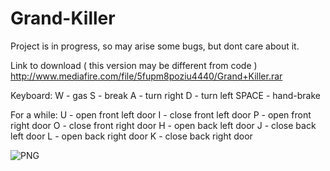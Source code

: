 # Grand-Killer

Project is in progress, so may arise some bugs, but dont care about it.

Link to download ( this version may be different from code )
http://www.mediafire.com/file/5fupm8poziu4440/Grand+Killer.rar

Keyboard:
W - gas
S - break
A - turn right
D - turn left
SPACE - hand-brake

For a while:
U - open front left door
I - close front left door
P - open front right door
O - close front right door
H - open back left door
J - close back left door
L - open back right door
K - close back right door


![PNG](http://programistac.cba.pl/GrandKiller.png)
